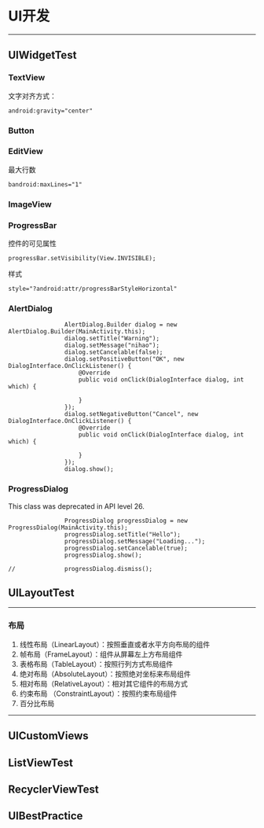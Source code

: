 # UI开发


-----
## UIWidgetTest


### TextView
文字对齐方式： 
```
android:gravity="center"
```
### Button
### EditView
最大行数
```
bandroid:maxLines="1"
```
### ImageView
### ProgressBar
控件的可见属性
```
progressBar.setVisibility(View.INVISIBLE);
```
样式
```
style="?android:attr/progressBarStyleHorizontal"
```
### AlertDialog
```
                AlertDialog.Builder dialog = new AlertDialog.Builder(MainActivity.this);
                dialog.setTitle("Warning");
                dialog.setMessage("nihao");
                dialog.setCancelable(false);
                dialog.setPositiveButton("OK", new DialogInterface.OnClickListener() {
                    @Override
                    public void onClick(DialogInterface dialog, int which) {

                    }
                });
                dialog.setNegativeButton("Cancel", new DialogInterface.OnClickListener() {
                    @Override
                    public void onClick(DialogInterface dialog, int which) {

                    }
                });
                dialog.show();

```
### ProgressDialog
This class was deprecated in API level 26.
```
                ProgressDialog progressDialog = new ProgressDialog(MainActivity.this);
                progressDialog.setTitle("Hello");
                progressDialog.setMessage("Loading...");
                progressDialog.setCancelable(true);
                progressDialog.show();
               
//              progressDialog.dismiss();

```


## UILayoutTest


-----

### 布局
1. 线性布局（LinearLayout）：按照垂直或者水平方向布局的组件
3. 帧布局（FrameLayout）：组件从屏幕左上方布局组件
3. 表格布局（TableLayout）：按照行列方式布局组件
4. 绝对布局（AbsoluteLayout）：按照绝对坐标来布局组件
5. 相对布局（RelativeLayout）：相对其它组件的布局方式
6. 约束布局 （ConstraintLayout）：按照约束布局组件
7. 百分比布局





-----

## UICustomViews
## ListViewTest
## RecyclerViewTest
## UIBestPractice





